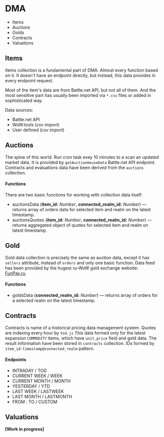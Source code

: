 # DMA

 - Items
 - Auctions
 - Golds
 - Contracts
 - Valuations

## Items

Items collection is a fundamental part of DMA. Almost every function based on it. 
It doesn't have an endpoint directly, but instead, this data provides in every endpoint request.

Most of the item's data are from Battle.net API, but not all of them. 
And the most sensitive part has usually been imported via `*.csv` files or added in sophisticated way.

Data sources:

 - Battle.net API
 - WoW.tools (*csv import*)
 - User defined (*csv import*)
 
## Auctions

The spine of this world. Run cron task evey 10 minutes to a scan an updated market data. 
It is provided by `getAuctionHouseData` Battle.net API endpoint. Contracts and evaluations data have been derived from the `auctions` collection.

#### Functions

There are two basic functions for working with collection data itself:
 - auctionsData (**item_id:** *Number*, **connected_realm_id:** *Number*) — returns array of orders data for selected item and realm on the latest timestamp.
 - auctionsQuotes (**item_id:** *Number*, **connected_realm_id:** *Number*) — returns aggregated object of quotes for selected item and realm on latest timestamp.

## Gold

Gold data collection is precisely the same as auction data, except it has `sellers` attribute, instead of `orders` and only one basic function.
Data feed has been provided by the hugest ru-WoW gold exchange website: [FunPay.ru](https://funpay.ru). 

#### Functions

 - goldsData (**connected_realm_id:** *Number*) — returns array of orders for a selected realm on the latest timestamp.

## Contracts

Contracts is name of a historical pricing data management system. Quotes are indexing every hour by `tod.js` 
This data formed only for the latest expansion `COMMODITY` items, which have `unit_price` field and gold data. The result information have been stored in `contracts` collection.
IDs formed by `item_id-timestamp@connected_realm` pattern.

 #### Endpoints
 
 - INTRADAY / TOD
 - CURRENT WEEK / WEEK
 - CURRENT MONTH / MONTH
 - YESTERDAY / YTD
 - LAST WEEK / LASTWEEK
 - LAST MONTH / LASTMONTH
 - FROM : TO / CUSTOM


## Valuations

**[Work in progress]**
